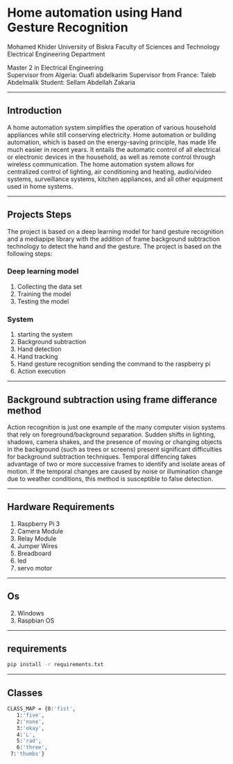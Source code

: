 <!-- Create a readme for home automation using hand gesture recognation -->
# Home automation using Hand Gesture Recognition 

Mohamed Khider University of Biskra 
Faculty of Sciences and Technology 
Electrical Engineering Department  

Master 2 in Electrical Engineering  
Supervisor from Algeria: Ouafi abdelkarim
Supervisor from France: Taleb Abdelmalik 
Student: Sellam Abdellah Zakaria
___

## Introduction
A home automation system simplifies the operation of various household appliances while 
still conserving electricity. Home automation or building automation, which is based on the 
energy-saving principle, has made life much easier in recent years. It entails the automatic control 
of all electrical or electronic devices in the household, as well as remote control through wireless 
communication. The home automation system allows for centralized control of lighting, air 
conditioning and heating, audio/video systems, surveillance systems, kitchen appliances, and all 
other equipment used in home systems.
___
## Projects Steps 
The project is based on a deep learning model for hand gesture recognition and a mediapipe library with the addition of frame background subtraction technology to detect the hand and the gesture. The project is based on the following steps:

### Deep learning model
1.	Collecting the data set
2.	Training the model
3.	Testing the model
### System
1.  starting the system
2.	Background subtraction
3.	Hand detection
4.	Hand tracking
5.	Hand gesture recognition
sending the command to the raspberry pi
6.	Action execution

___
## Background subtraction using frame differance method
Action recognition is just one example of the many computer vision systems that rely on foreground/background separation. Sudden shifts in lighting, shadows, camera shakes, and the presence of moving or changing objects in the background (such as trees or screens) present significant difficulties for background subtraction techniques. Temporal diffencing takes advantage of two or more successive frames to identify and isolate areas of motion. If the temporal changes are caused by noise or illumination change due to weather conditions, this method is susceptible to false detection.
___
## Hardware Requirements
1. Raspberry Pi 3
2. Camera Module
3. Relay Module
4. Jumper Wires
5. Breadboard
6. led
7. servo motor
___
## Os
2. Windows
3. Raspbian OS
___
## requirements 
```bash 
pip install -r requirements.txt
```
___

## Classes
```bash
CLASS_MAP = {0:'fist',
   1:'five',
   2:'none',
   3:'okay',
   4:'L',
   5:'rad',
   6:'three',
 7:'thumbs'}
 ```
